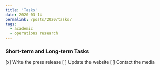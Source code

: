 ```yaml
---
title: 'Tasks'
date: 2020-03-14
permalink: /posts/2020/tasks/
tags:  
  - academic
  - operations research
---
```


### Short-term and Long-term Tasks

  [x] Write the press release
  [ ] Update the website
  [ ] Contact the media
